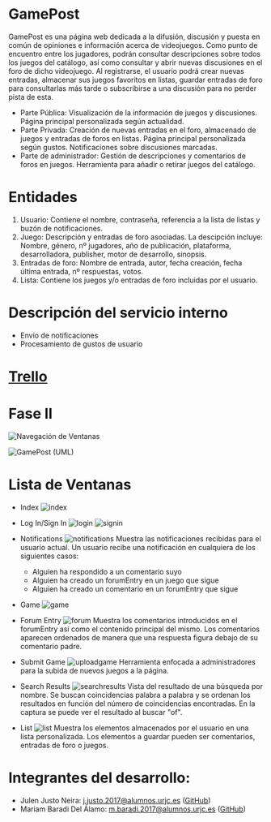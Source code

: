 # GamePost
GamePost es una página web dedicada a la difusión, discusión y puesta en común de opiniones e información acerca de videojuegos. Como punto de encuentro entre los jugadores, podrán consultar descripciones sobre todos los juegos del catálogo, así como consultar y abrir nuevas discusiones en el foro de dicho videojuego. Al registrarse, el usuario podrá crear nuevas entradas, almacenar sus juegos favoritos en listas, guardar entradas de foro para consultarlas más tarde o subscribirse a una discusión para no perder pista de esta.

- Parte Pública: Visualización de la información de juegos y discusiones. Página principal personalizada según actualidad.
- Parte Privada: Creación de nuevas entradas en el foro, almacenado de juegos y entradas de foros en listas. Página principal personalizada según gustos. Notificaciones sobre discusiones marcadas.
- Parte de administrador: Gestión de descripciones y comentarios de foros en juegos. Herramienta para añadir o retirar juegos del catálogo.

# Entidades
1. Usuario: Contiene el nombre, contraseña, referencia a la lista de listas y buzón de notificaciones.
2. Juego: Descripción y entradas de foro asociadas. La descipción incluye: Nombre, género, nº jugadores, año de publicación, plataforma, desarrolladora, publisher, motor de desarrollo, sinopsis.
5. Entradas de foro: Nombre de entrada, autor, fecha creación, fecha última entrada, nº respuestas, votos.
6. Lista: Contiene los juegos y/o entradas de foro incluidas por el usuario.

# Descripción del servicio interno

- Envío de notificaciones
- Procesamiento de gustos de usuario

# [Trello](https://trello.com/b/XFN4E5ZO)

# Fase II
![Navegación de Ventanas](https://user-images.githubusercontent.com/43469859/111301196-32a44a00-8652-11eb-84f9-fe3fdc67334b.png)

![GamePost (UML)](https://user-images.githubusercontent.com/43469859/111301614-b5c5a000-8652-11eb-8790-044fb03b5981.png)

# Lista de Ventanas
- Index
![index](https://user-images.githubusercontent.com/43469859/111305252-fd4e2b00-8656-11eb-84f1-1feb3f1ac3a3.png)

- Log In/Sign In
![login](https://user-images.githubusercontent.com/43469859/111305271-02ab7580-8657-11eb-871b-b30762010ece.png)
![signin](https://user-images.githubusercontent.com/43469859/111305283-06d79300-8657-11eb-9a81-3ad7ca892412.png)

- Notifications
![notifications](https://user-images.githubusercontent.com/43469859/111305297-0a6b1a00-8657-11eb-91af-8e6d9ce695aa.png)
Muestra las notificaciones recibidas para el usuario actual. Un usuario recibe una notificación en cualquiera de los siguientes casos:
  - Alguien ha respondido a un comentario suyo
  - Alguien ha creado un forumEntry en un juego que sigue
  - Alguien ha creado un comentario en un forumEntry que sigue

- Game
![game](https://user-images.githubusercontent.com/43469859/111305306-0ccd7400-8657-11eb-8473-d1cf78d479a2.png)

- Forum Entry
![forum](https://user-images.githubusercontent.com/43469859/111305343-1a82f980-8657-11eb-80e9-29603c558173.png)
Muestra los comentarios introducidos en el forumEntry así como el contenido principal del mismo.
Los comentarios aparecen ordenados de manera que una respuesta figura debajo de su comentario padre.

- Submit Game
![uploadgame](https://user-images.githubusercontent.com/43469859/111305325-12c35500-8657-11eb-85e7-e1615200324c.png)
Herramienta enfocada a administradores para la subida de nuevos juegos a la página.

- Search Results
![searchresults](https://user-images.githubusercontent.com/43469859/111305333-1656dc00-8657-11eb-9159-9a354d47b28b.png)
Vista del resultado de una búsqueda por nombre. Se buscan coincidencias palabra a palabra y se ordenan los resultados en función del número de coincidencias encontradas.
En la captura se puede ver el resultado al buscar "of".

- List
![list](https://user-images.githubusercontent.com/43469859/111305707-91b88d80-8657-11eb-8620-2e53719c15aa.png)
Muestra los elementos almacenados por el usuario en una lista personalizada. Los elementos a guardar pueden ser comentarios, entradas de foro o juegos.


# Integrantes del desarrollo:
- Julen Justo Neira: [j.justo.2017@alumnos.urjc.es](mailto:j.justo.2017@alumnos.urjc.es) ([GitHub](https://github.com/JulenJus))
- Mariam Baradi Del Álamo: [m.baradi.2017@alumnos.urjc.es](mailto:m.baradi.2017@alumnos.urjc.es) ([GitHub](https://github.com/zuuhr))
